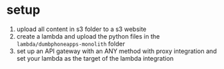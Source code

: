 # setup

1. upload all content in s3 folder to a s3 website
1. create a lambda and upload the python files in the `lambda/dumbphoneapps-monolith` folder
1. set up an API gateway with an ANY method with proxy integration and set your lambda as the target of the lambda integration